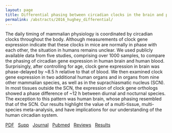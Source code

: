 ```yaml
---
layout: page
title: Differential phasing between circadian clocks in the brain and peripheral organs in humans
permalink: /abstracts/2016_hughey_differential/
---
```


The daily timing of mammalian physiology is coordinated by circadian clocks throughout the body. Although measurements of clock gene expression indicate that these clocks in mice are normally in phase with each other, the situation in humans remains unclear. We used publicly available data from five studies, comprising over 1000 samples, to compare the phasing of circadian gene expression in human brain and human blood. Surprisingly, after controlling for age, clock gene expression in brain was phase-delayed by ~8.5 h relative to that of blood. We then examined clock gene expression in two additional human organs and in organs from nine other mammalian species, as well as in the suprachiasmatic nucleus (SCN). In most tissues outside the SCN, the expression of clock gene orthologs showed a phase difference of ~12 h between diurnal and nocturnal species. The exception to this pattern was human brain, whose phasing resembled that of the SCN. Our results highlight the value of a multi-tissue, multi-species meta-analysis, and have implications for our understanding of the human circadian system.

[PDF](../../pdfs/2016_hughey_differential.pdf)&nbsp;&nbsp;
[Supp](../../supps/2016_hughey_differential_supp.zip)&nbsp;&nbsp;
[Journal](http://dx.doi.org/10.1177/0748730416668049)&nbsp;&nbsp;
[Pubmed](http://www.ncbi.nlm.nih.gov/pubmed/27702781)&nbsp;&nbsp;
[Reviews](../../pdfs/2016_hughey_differential_reviews.pdf)&nbsp;&nbsp;
[Results](http://dx.doi.org/10.5061/dryad.g928q)&nbsp;&nbsp;
